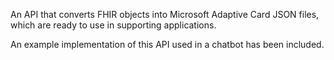 An API that converts FHIR objects into Microsoft Adaptive Card JSON files, which are ready to use in supporting applications. 

An example implementation of this API used in a chatbot has been included.
